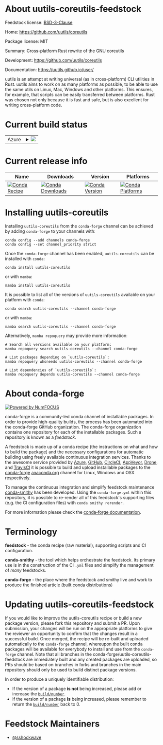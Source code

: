 About uutils-coreutils-feedstock
================================

Feedstock license: [BSD-3-Clause](https://github.com/conda-forge/uutils-coreutils-feedstock/blob/main/LICENSE.txt)

Home: https://github.com/uutils/coreutils

Package license: MIT

Summary: Cross-platform Rust rewrite of the GNU coreutils

Development: https://github.com/uutils/coreutils

Documentation: https://uutils.github.io/user/

uutils is an attempt at writing universal (as in cross-platform) CLI utilities in Rust.
uutils aims to work on as many platforms as possible,
to be able to use the same utils on Linux, Mac, Windows and other platforms.
This ensures, for example, that scripts can be easily transferred between platforms.
Rust was chosen not only because it is fast and safe,
but is also excellent for writing cross-platform code.


Current build status
====================


<table>
    
  <tr>
    <td>Azure</td>
    <td>
      <details>
        <summary>
          <a href="https://dev.azure.com/conda-forge/feedstock-builds/_build/latest?definitionId=18355&branchName=main">
            <img src="https://dev.azure.com/conda-forge/feedstock-builds/_apis/build/status/uutils-coreutils-feedstock?branchName=main">
          </a>
        </summary>
        <table>
          <thead><tr><th>Variant</th><th>Status</th></tr></thead>
          <tbody><tr>
              <td>linux_64</td>
              <td>
                <a href="https://dev.azure.com/conda-forge/feedstock-builds/_build/latest?definitionId=18355&branchName=main">
                  <img src="https://dev.azure.com/conda-forge/feedstock-builds/_apis/build/status/uutils-coreutils-feedstock?branchName=main&jobName=linux&configuration=linux%20linux_64_" alt="variant">
                </a>
              </td>
            </tr><tr>
              <td>osx_64</td>
              <td>
                <a href="https://dev.azure.com/conda-forge/feedstock-builds/_build/latest?definitionId=18355&branchName=main">
                  <img src="https://dev.azure.com/conda-forge/feedstock-builds/_apis/build/status/uutils-coreutils-feedstock?branchName=main&jobName=osx&configuration=osx%20osx_64_" alt="variant">
                </a>
              </td>
            </tr><tr>
              <td>osx_arm64</td>
              <td>
                <a href="https://dev.azure.com/conda-forge/feedstock-builds/_build/latest?definitionId=18355&branchName=main">
                  <img src="https://dev.azure.com/conda-forge/feedstock-builds/_apis/build/status/uutils-coreutils-feedstock?branchName=main&jobName=osx&configuration=osx%20osx_arm64_" alt="variant">
                </a>
              </td>
            </tr><tr>
              <td>win_64</td>
              <td>
                <a href="https://dev.azure.com/conda-forge/feedstock-builds/_build/latest?definitionId=18355&branchName=main">
                  <img src="https://dev.azure.com/conda-forge/feedstock-builds/_apis/build/status/uutils-coreutils-feedstock?branchName=main&jobName=win&configuration=win%20win_64_" alt="variant">
                </a>
              </td>
            </tr>
          </tbody>
        </table>
      </details>
    </td>
  </tr>
</table>

Current release info
====================

| Name | Downloads | Version | Platforms |
| --- | --- | --- | --- |
| [![Conda Recipe](https://img.shields.io/badge/recipe-uutils--coreutils-green.svg)](https://anaconda.org/conda-forge/uutils-coreutils) | [![Conda Downloads](https://img.shields.io/conda/dn/conda-forge/uutils-coreutils.svg)](https://anaconda.org/conda-forge/uutils-coreutils) | [![Conda Version](https://img.shields.io/conda/vn/conda-forge/uutils-coreutils.svg)](https://anaconda.org/conda-forge/uutils-coreutils) | [![Conda Platforms](https://img.shields.io/conda/pn/conda-forge/uutils-coreutils.svg)](https://anaconda.org/conda-forge/uutils-coreutils) |

Installing uutils-coreutils
===========================

Installing `uutils-coreutils` from the `conda-forge` channel can be achieved by adding `conda-forge` to your channels with:

```
conda config --add channels conda-forge
conda config --set channel_priority strict
```

Once the `conda-forge` channel has been enabled, `uutils-coreutils` can be installed with `conda`:

```
conda install uutils-coreutils
```

or with `mamba`:

```
mamba install uutils-coreutils
```

It is possible to list all of the versions of `uutils-coreutils` available on your platform with `conda`:

```
conda search uutils-coreutils --channel conda-forge
```

or with `mamba`:

```
mamba search uutils-coreutils --channel conda-forge
```

Alternatively, `mamba repoquery` may provide more information:

```
# Search all versions available on your platform:
mamba repoquery search uutils-coreutils --channel conda-forge

# List packages depending on `uutils-coreutils`:
mamba repoquery whoneeds uutils-coreutils --channel conda-forge

# List dependencies of `uutils-coreutils`:
mamba repoquery depends uutils-coreutils --channel conda-forge
```


About conda-forge
=================

[![Powered by
NumFOCUS](https://img.shields.io/badge/powered%20by-NumFOCUS-orange.svg?style=flat&colorA=E1523D&colorB=007D8A)](https://numfocus.org)

conda-forge is a community-led conda channel of installable packages.
In order to provide high-quality builds, the process has been automated into the
conda-forge GitHub organization. The conda-forge organization contains one repository
for each of the installable packages. Such a repository is known as a *feedstock*.

A feedstock is made up of a conda recipe (the instructions on what and how to build
the package) and the necessary configurations for automatic building using freely
available continuous integration services. Thanks to the awesome service provided by
[Azure](https://azure.microsoft.com/en-us/services/devops/), [GitHub](https://github.com/),
[CircleCI](https://circleci.com/), [AppVeyor](https://www.appveyor.com/),
[Drone](https://cloud.drone.io/welcome), and [TravisCI](https://travis-ci.com/)
it is possible to build and upload installable packages to the
[conda-forge](https://anaconda.org/conda-forge) [anaconda.org](https://anaconda.org/)
channel for Linux, Windows and OSX respectively.

To manage the continuous integration and simplify feedstock maintenance
[conda-smithy](https://github.com/conda-forge/conda-smithy) has been developed.
Using the ``conda-forge.yml`` within this repository, it is possible to re-render all of
this feedstock's supporting files (e.g. the CI configuration files) with ``conda smithy rerender``.

For more information please check the [conda-forge documentation](https://conda-forge.org/docs/).

Terminology
===========

**feedstock** - the conda recipe (raw material), supporting scripts and CI configuration.

**conda-smithy** - the tool which helps orchestrate the feedstock.
                   Its primary use is in the construction of the CI ``.yml`` files
                   and simplify the management of *many* feedstocks.

**conda-forge** - the place where the feedstock and smithy live and work to
                  produce the finished article (built conda distributions)


Updating uutils-coreutils-feedstock
===================================

If you would like to improve the uutils-coreutils recipe or build a new
package version, please fork this repository and submit a PR. Upon submission,
your changes will be run on the appropriate platforms to give the reviewer an
opportunity to confirm that the changes result in a successful build. Once
merged, the recipe will be re-built and uploaded automatically to the
`conda-forge` channel, whereupon the built conda packages will be available for
everybody to install and use from the `conda-forge` channel.
Note that all branches in the conda-forge/uutils-coreutils-feedstock are
immediately built and any created packages are uploaded, so PRs should be based
on branches in forks and branches in the main repository should only be used to
build distinct package versions.

In order to produce a uniquely identifiable distribution:
 * If the version of a package **is not** being increased, please add or increase
   the [``build/number``](https://docs.conda.io/projects/conda-build/en/latest/resources/define-metadata.html#build-number-and-string).
 * If the version of a package **is** being increased, please remember to return
   the [``build/number``](https://docs.conda.io/projects/conda-build/en/latest/resources/define-metadata.html#build-number-and-string)
   back to 0.

Feedstock Maintainers
=====================

* [@sshockwave](https://github.com/sshockwave/)

